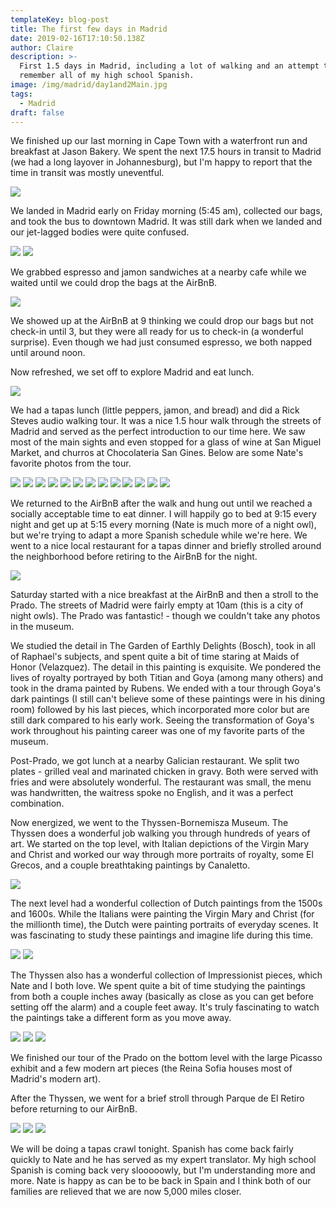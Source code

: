 ```yaml
---
templateKey: blog-post
title: The first few days in Madrid
date: 2019-02-16T17:10:50.138Z
author: Claire
description: >-
  First 1.5 days in Madrid, including a lot of walking and an attempt to
  remember all of my high school Spanish.
image: /img/madrid/day1and2Main.jpg
tags:
  - Madrid
draft: false
---
```

We finished up our last morning in Cape Town with a waterfront run and breakfast at Jason Bakery.  We spent the next 17.5 hours in transit to Madrid (we had a long layover in Johannesburg), but I'm happy to report that the time in transit was mostly uneventful. 

![](/img/2a54a939-239a-4479-88b8-66f2ac6b70de.jpeg)


We landed in Madrid early on Friday morning (5:45 am), collected our bags, and took the bus to downtown Madrid.  It was still dark when we landed and our jet-lagged bodies were quite confused.

![](img/madrid/stillDark.jpg)
![](img/madrid/stillDark2.jpg)

We grabbed espresso and jamon sandwiches at a nearby cafe while we waited until we could drop the bags at the AirBnB. 

![](img/madrid/breakfastJamon.jpg)

We showed up at the AirBnB at 9 thinking we could drop our bags but not check-in until 3, but they were all ready for us to check-in (a wonderful surprise).  Even though we had just consumed espresso, we both napped until around noon.

Now refreshed, we set off to explore Madrid and eat lunch.

![](img/madrid/lunchDay1.jpg)

We had a tapas lunch (little peppers, jamon, and bread) and did a Rick Steves audio walking tour.  It was a nice 1.5 hour walk through the streets of Madrid and served as the perfect introduction to our time here.  We saw most of the main sights and even stopped for a glass of wine at San Miguel Market, and churros at Chocolateria San Gines. Below are some Nate's favorite photos from the tour. 

![](img/madrid/wakingTour2.jpg)
![](img/madrid/walkingTour1.jpg)
![](img/madrid/walkingTour10.jpg)
![](img/madrid/walkingTour3.jpg)
![](img/madrid/walkingTour4.jpg)
![](img/madrid/walkingTour5.jpg)
![](img/madrid/walkingTour6.5.jpg)
![](img/madrid/walkingTour6.jpg)
![](img/madrid/walkingTour7.jpg)
![](img/madrid/walkingTour8.jpg)
![](img/madrid/walkingTour9.5.jpg)
![](img/madrid/walkingTour9.jpg)
![](img/madrid/walkingTourChurros.jpg)

We returned to the AirBnB after the walk and hung out until we reached a socially acceptable time to eat dinner.  I will happily go to bed at 9:15 every night and get up at 5:15 every morning (Nate is much more of a night owl), but we're trying to adapt a more Spanish schedule while we're here.  We went to a nice local restaurant for a tapas dinner and briefly strolled around the neighborhood before retiring to the AirBnB for the night.

![](img/madrid/dinnerNight1.jpg)


Saturday started with a nice breakfast at the AirBnB and then a stroll to the Prado.  The streets of Madrid were fairly empty at 10am (this is a city of night owls).  The Prado was fantastic! - though we couldn't take any photos in the museum. 

We studied the detail in The Garden of Earthly Delights (Bosch), took in all of Raphael's subjects, and spent quite a bit of time staring at Maids of Honor (Velazquez).  The detail in this painting is exquisite.  We pondered the lives of royalty portrayed by both Titian and Goya (among many others) and took in the drama painted by Rubens.  We ended with a tour through Goya's dark paintings (I still can't believe some of these paintings were in his dining room) followed by his last pieces, which incorporated more color but are still dark compared to his early work.  Seeing the transformation of Goya's work throughout his painting career was one of my favorite parts of the museum.

Post-Prado, we got lunch at a nearby Galician restaurant.  We split two plates - grilled veal and marinated chicken in gravy.  Both were served with fries and were absolutely wonderful.  The restaurant was small, the menu was handwritten, the waitress spoke no English, and it was a perfect combination.

Now energized, we went to the Thyssen-Bornemisza Museum.  The Thyssen does a wonderful job walking you through hundreds of years of art.  We started on the top level, with Italian depictions of the Virgin Mary and Christ and worked our way through more portraits of royalty, some El Grecos, and a couple breathtaking paintings by Canaletto.

![](img/madrid/italianPaintingDay2.jpg)

The next level had a wonderful collection of Dutch paintings from the 1500s and 1600s.  While the Italians were painting the Virgin Mary and Christ (for the millionth time), the Dutch were painting portraits of everyday scenes.  It was fascinating to study these paintings and imagine life during this time.


![](img/madrid/dutch2Day2.jpg)
![](img/madrid/dutchDay2.jpg)

The Thyssen also has a wonderful collection of Impressionist pieces, which Nate and I both love.  We spent quite a bit of time studying the paintings from both a couple inches away (basically as close as you can get before setting off the alarm) and a couple feet away.  It's truly fascinating to watch the paintings take a different form as you move away.  

![](img/madrid/impressionist.jpg)
![](img/madrid/impressionist2.jpg)
![](img/madrid/impressionist3.jpg)

We finished our tour of the Prado on the bottom level with the large Picasso exhibit and a few modern art pieces (the Reina Sofia houses most of Madrid's modern art).

After the Thyssen, we went for a brief stroll through Parque de El Retiro before returning to our AirBnB.  

![](img/madrid/parque1.jpg)
![](img/madrid/parkque2.jpg)
![](img/madrid/parque3.jpg)

We will be doing a tapas crawl tonight.  Spanish has come back fairly quickly to Nate and he has served as my expert translator.  My high school Spanish is coming back very slooooowly, but I'm understanding more and more.  Nate is happy as can be to be back in Spain and I think both of our families are relieved that we are now 5,000 miles closer.
